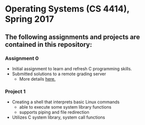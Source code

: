 # Operating Systems (CS 4414), Spring 2017
## The following assignments and projects are contained in this repository:
### Assignment 0
- Initial assignment to learn and refresh C programming skills.
- Submitted solutions to a remote grading server
  - More details [here.](https://github.com/pedrampejman/os-grader-client)

### Project 1
- Creating a shell that interprets basic Linux commands
  - able to execute some system library functions
  - supports piping and file redirection
- Utilizes C system library, system call functions


